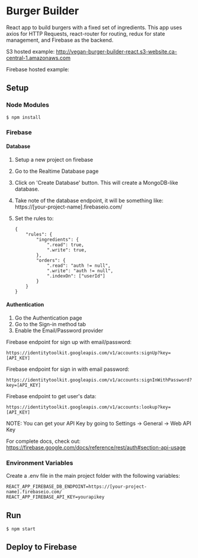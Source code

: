 # Burger Builder

React app to build burgers with a fixed set of ingredients. This app uses axios for HTTP Requests, react-router for routing, redux for state management, and Firebase as the backend.

S3 hosted example: http://vegan-burger-builder-react.s3-website.ca-central-1.amazonaws.com

Firebase hosted example:

## Setup

### Node Modules

    $ npm install

### Firebase

#### Database

1.  Setup a new project on firebase
2.  Go to the Realtime Database page
3.  Click on 'Create Database' button. This will create a MongoDB-like database.
4.  Take note of the database endpoint, it will be something like: https://[your-project-name].firebaseio.com/
5.  Set the rules to:

        {
            "rules": {
                "ingredients": {
                    ".read": true,
                    ".write": true,
                },
                "orders": {
                    ".read": "auth != null",
                    ".write": "auth != null",
                    ".indexOn": ["userId"]
                }
            }
        }

#### Authentication

1. Go the Authentication page
2. Go to the Sign-in method tab
3. Enable the Email/Password provider

Firebase endpoint for sign up with email/password:

    https://identitytoolkit.googleapis.com/v1/accounts:signUp?key=[API_KEY]

Firebase endpoint for sign in with email password:

    https://identitytoolkit.googleapis.com/v1/accounts:signInWithPassword?key=[API_KEY]

Firebase endpoint to get user's data:

    https://identitytoolkit.googleapis.com/v1/accounts:lookup?key=[API_KEY]

NOTE: You can get your API Key by going to Settings -> General -> Web API Key

For complete docs, check out: https://firebase.google.com/docs/reference/rest/auth#section-api-usage

### Environment Variables

Create a .env file in the main project folder with the following variables:

    REACT_APP_FIREBASE_DB_ENDPOINT=https://[your-project-name].firebaseio.com/
    REACT_APP_FIREBASE_API_KEY=yourapikey

## Run

    $ npm start

## Deploy to Firebase
